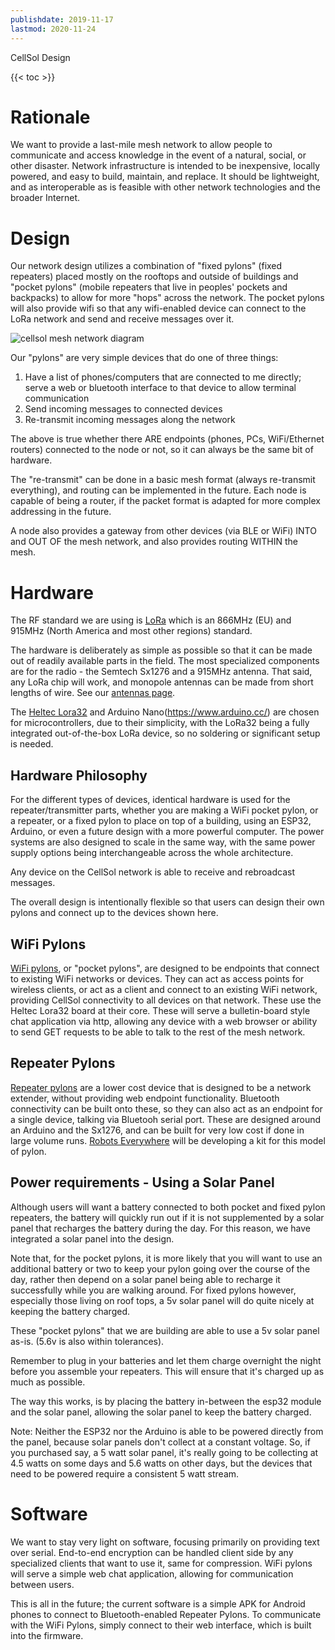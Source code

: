 ```yaml
---
publishdate: 2019-11-17
lastmod: 2020-11-24
---
```



CellSol Design

{{< toc >}}

# Rationale

We want to provide a last-mile mesh network to allow people to communicate and access knowledge in the event of a natural, social, or other disaster. Network infrastructure is intended to be inexpensive,
locally powered, and easy to build, maintain, and replace. It should be lightweight, and as interoperable as is feasible with other network technologies and the broader Internet.

# Design

Our network design utilizes a combination of "fixed pylons" (fixed repeaters) placed mostly on the rooftops and outside of buildings and "pocket pylons" (mobile repeaters that live in peoples' pockets 
and backpacks) to allow for more "hops" across the network. The pocket pylons will also provide wifi so that any wifi-enabled device can connect to the LoRa network and send and receive messages over it.

![cellsol mesh network diagram](../cellsol_meshdiagram_large.png)

Our "pylons" are very simple devices that do one of three things:
1. Have a list of phones/computers that are connected to me directly; serve a web or bluetooth interface to that device to allow terminal communication
2. Send incoming messages to connected devices
3. Re-transmit incoming messages along the network

The above is true whether there ARE endpoints (phones, PCs, WiFi/Ethernet routers) connected to the node or not, so it can always be the same bit of hardware.

The "re-transmit" can be done in a basic mesh format (always re-transmit everything), and routing can be implemented in the future. Each node is capable of being a router,
if the packet format is adapted for more complex addressing in the future.

A node also provides a gateway from other devices (via BLE or WiFi) INTO and OUT OF the mesh network, and also provides routing WITHIN the mesh.

# Hardware

The RF standard we are using is [LoRa](https://www.semtech.com/lora/what-is-lora) which is an 866MHz (EU) and 915MHz (North America and most other regions) standard.

The hardware is deliberately as simple as possible so that it can be made out of readily available parts in the field. The most specialized components are for the radio - the Semtech Sx1276 and a 915MHz
antenna. That said, any LoRa chip will work, and monopole antennas can be made from short lengths of wire. See our [antennas page](../cellsol-equipment/antennas/).

The [Heltec Lora32](https://heltec.org/project/wifi-lora-32/) and Arduino Nano(https://www.arduino.cc/) are chosen for microcontrollers, due to their simplicity, with the LoRa32 being a fully integrated out-of-the-box LoRa device, so no soldering or significant setup is needed.

## Hardware Philosophy

For the different types of devices, identical hardware is used for the repeater/transmitter parts, whether you are making a WiFi pocket pylon, or a repeater, or a fixed pylon to place on top of a building,
using an ESP32, Arduino, or even a future design with a more powerful computer. The power systems are also designed to scale in the same way, with the same power supply options being interchangeable across the whole architecture.

Any device on the CellSol network is able to receive and rebroadcast messages.

The overall design is intentionally flexible so that users can design their own pylons and connect up to the devices shown here.

## WiFi Pylons 

[WiFi pylons](../cellsol-equipment/esp32), or "pocket pylons", are designed to be endpoints that connect to existing WiFi networks or devices. They can act as access points for wireless clients, or act as a client and connect to an
existing WiFi network, providing CellSol connectivity to all devices on that network. These use the Heltec Lora32 board at their core. These will serve a bulletin-board style chat application via http,
allowing any device with a web browser or ability to send GET requests to be able to talk to the rest of the mesh network.

## Repeater Pylons

[Repeater pylons](../cellsol-equipment/arduino) are a lower cost device that is designed to be a network extender, without providing web endpoint functionality. Bluetooth connectivity can be built onto
these, so they can also act as an endpoint for a single device, talking via Bluetooh serial port. These are designed around an Arduino and the Sx1276, and can be built for very low cost if done in large
volume runs. [Robots Everywhere](https://www.robots-everywhere.com) will be developing a kit for this model of pylon.

## Power requirements - Using a Solar Panel

Although users will want a battery connected to both pocket and fixed pylon repeaters, the battery will quickly run out if it is not supplemented by a solar panel that recharges the battery during the day. For this reason, we have integrated a solar panel into the design.

Note that, for the pocket pylons, it is more likely that you will want to use an additional battery or two to keep your pylon going over the course of the day, rather then depend on a solar panel being able to recharge it successfully while you are walking around. For fixed pylons however, especially those living on roof tops, a 5v solar panel will do quite nicely at keeping the battery charged.

These "pocket pylons" that we are building are able to use a 5v solar panel as-is. (5.6v is also within tolerances).

Remember to plug in your batteries and let them charge overnight the night before you assemble your repeaters. This will ensure that it's charged up as much as possible.

The way this works, is by placing the battery in-between the esp32 module and the solar panel, allowing the solar panel to keep the battery charged.

Note: Neither the ESP32 nor the Arduino is able to be powered directly from the panel, because solar panels don't collect at a constant voltage. So, if you purchased say, a 5 watt solar panel, it's really going to be collecting at 4.5 watts on some days and 5.6 watts on other days, but the devices that need to be powered require a consistent 5 watt stream.

# Software

We want to stay very light on software, focusing primarily on providing text over serial. End-to-end encryption can be handled client side by any specialized clients that want to use it, same for
compression. WiFi pylons will serve a simple web chat application, allowing for communication between users.

This is all in the future; the current software is a simple APK for Android phones to connect to Bluetooth-enabled Repeater Pylons. To communicate with
the WiFi Pylons, simply connect to their web interface, which is built into the firmware.